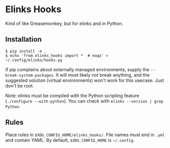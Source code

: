 Elinks Hooks
============

Kind of like Greasemonkey, but for elinks and in Python.


Installation
------------

```console
$ pip install -e .
$ echo 'from elinks_hooks import *  # noqa' > ~/.config/elinks/hooks.py
```

If pip complains about externally managed environments, supply the
`--break-system-packages`. It will most likely not break anything, and
the suggested solution (virtual environments) won't work for this usecase.
Just don't be root.

Note: elinks must be compiled with the Python scripting feature
(`./configure --with-python`). You can check with `elinks --version | grep Python`.

Rules
-----

Place rules in `$XDG_CONFIG_HOME/elinks_hooks/`. File names must end in
`.yml` and contain YAML. By default, `$XDG_CONFIG_HOME` is `~/.config`.
